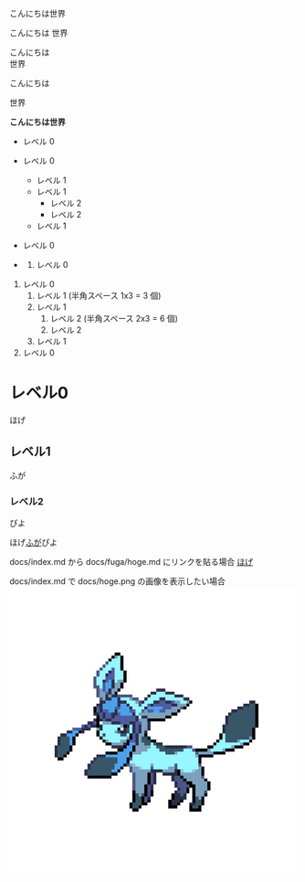 こんにちは世界

こんにちは
世界

こんにちは  
世界

こんにちは

世界

**こんにちは世界**

- レベル 0
- レベル 0
  - レベル 1
  - レベル 1
    - レベル 2
    - レベル 2
  - レベル 1
- レベル 0

- 1. レベル 0
1. レベル 0
   1. レベル 1 (半角スペース 1x3 = 3 個)
   1. レベル 1
      1. レベル 2 (半角スペース 2x3 = 6 個)
      1. レベル 2
   1. レベル 1
1. レベル 0

# レベル0
ほげ

## レベル1
ふが

### レベル2
ぴよ

ほげ[ふが](https://github.com/)ぴよ

docs/index.md から docs/fuga/hoge.md にリンクを貼る場合
[ほげ](./fuga/hoge.md)

docs/index.md で docs/hoge.png の画像を表示したい場合
![ほげ](./hoge.png)

